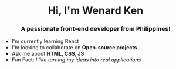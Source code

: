 <h1 align="center">Hi, I'm Wenard Ken</h1>
<h3 align="center">A passionate front-end developer from Philippines!</h3>

- I'm currently learning React
- I'm looking to collaborate on **Open-source projects**
- Ask me about **HTML, CSS, JS**
- Fun Fact: _I like turning my ideas into real applications_

<!--
**WenardKen57/WenardKen57** is a ✨ _special_ ✨ repository because its `README.md` (this file) appears on your GitHub profile.

Here are some ideas to get you started:

- 🔭 I’m currently working on ...
- 🌱 I’m currently learning ...
- 👯 I’m looking to collaborate on ...
- 🤔 I’m looking for help with ...
- 💬 Ask me about ...
- 📫 How to reach me: ...
- 😄 Pronouns: ...
- ⚡ Fun fact: ...
  -->
